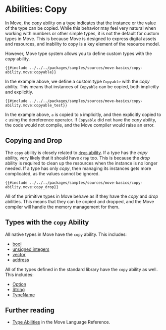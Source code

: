 # Abilities: Copy

In Move, the _copy_ ability on a type indicates that the instance or the value of the type can be copied. While this behavior may feel very natural when working with numbers or other simple types, it is not the default for custom types in Move. This is because Move is designed to express digital assets and resources, and inability to copy is a key element of the resource model.

However, Move type system allows you to define custom types with the _copy_ ability.

```move
{{#include ../../../packages/samples/sources/move-basics/copy-ability.move:copyable}}
```

In the example above, we define a custom type `Copyable` with the _copy_ ability. This means that instances of `Copyable` can be copied, both implicitly and explicitly.

```move
{{#include ../../../packages/samples/sources/move-basics/copy-ability.move:copyable_test}}
```

In the example above, `a` is copied to `b` implicitly, and then explicitly copied to `c` using the dereference operator. If `Copyable` did not have the _copy_ ability, the code would not compile, and the Move compiler would raise an error.

## Copying and Drop

The `copy` ability is closely related to [`drop` ability](./drop-ability.md). If a type has the _copy_ ability, very likely that it should have `drop` too. This is because the _drop_ ability is required to clean up the resources when the instance is no longer needed. If a type has only _copy_, then managing its instances gets more complicated, as the values cannot be ignored.

```move
{{#include ../../../packages/samples/sources/move-basics/copy-ability.move:copy_drop}}
```

All of the primitive types in Move behave as if they have the _copy_ and _drop_ abilities. This means that they can be copied and dropped, and the Move compiler will handle the memory management for them.

## Types with the `copy` Ability

All native types in Move have the `copy` ability. This includes:

- [bool](./../move-basics/primitive-types.md#booleans)
- [unsigned integers](./../move-basics/primitive-types.md#integers)
- [vector](./../move-basics/vector.md)
- [address](./../move-basics/address.md)

All of the types defined in the standard library have the `copy` ability as well. This includes:

- [Option](./../move-basics/option.md)
- [String](./../move-basics/string.md)
- [TypeName](./../move-basics/type-reflection.md#typename)

## Further reading

- [Type Abilities](/reference/type-abilities.html) in the Move Language Reference.
